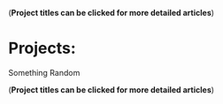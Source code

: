 (**Project titles can be clicked for more detailed articles**)
# **Projects:**

Something Random

(**Project titles can be clicked for more detailed articles**)
